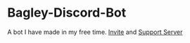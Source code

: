 # Bagley-Discord-Bot
A bot I have made in my free time. [Invite](invite.sketchysite.xyz) and [Support Server](https://discord.gg/H3E5DSK3Sh)

